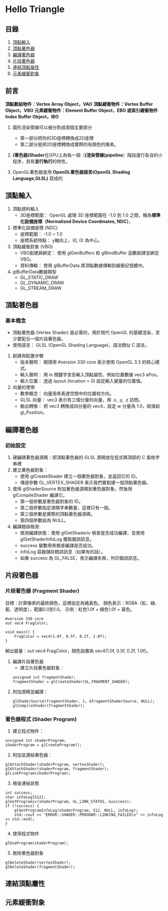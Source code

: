 ﻿# Hello Triangle
## 目錄
1. [頂點輸入](#頂點輸入)
2. [頂點著色器](#頂點著色器)
3. [編譯著色器](#編譯著色器)
4. [片段著色器](#片段著色器)
5. [連結頂點屬性](#連結頂點屬性)
6. [元素緩衝對象](#元素緩衝對象)

## 前言
**頂點數組物件：Vertex Array Object，VAO**
**頂點緩衝物件：Vertex Buffer Object，VBO**
**元素緩衝物件：Element Buffer Object，EBO 或索引緩衝物件Index Buffer Object，IBO**

1. 圖形渲染管線可以被分割成兩個主要部分
    - 第一部分把你的3D座標轉換成2D座標
    - 第二部分是把2D座標轉換成實際的有顏色的像素。

2. **(著色器)Shader**在GPU上為每一個（**(渲染管線)pipeline**）階段運行各自的小程序，具有**並行執行**的特性。

3. OpenGL著色器是用 **OpenGL著色器語言(OpenGL Shading Language,GLSL)** 寫成的

## 頂點輸入
1. 頂點資料輸入
    - 3D座標範圍： OpenGL 處理 3D 座標範圍在 -1.0 到 1.0 之間，稱為**標準化設備座標（Normalized Device Coordinates, NDC）**。
2. 標準化設備座標 (NDC)
    - 座標範圍：  -1.0 ~ 1.0 
    - 座標系統特點： y軸向上，(0, 0) 為中心。
3. 頂點緩衝對象 (VBO)
    - VBO創建與綁定： 使用 glGenBuffers 和 glBindBuffer 函數創建並綁定VBO。
    - 資料傳輸： 使用 glBufferData 將頂點數據傳輸到緩衝記憶體中。
4. glBufferData數據類型
    - GL_STATIC_DRAW
    - GL_DYNAMIC_DRAW
    - GL_STREAM_DRAW

## 頂點著色器
### 基本概念
- 頂點著色器 (Vertex Shader) 是必需的，用於現代 OpenGL 的基礎渲染，至少要配合一個片段著色器。
- 使用語言： GLSL (OpenGL Shading Language)，語法類似 C 語言。
1. 創建與配置步驟
    - 版本聲明： 開頭用 #version 330 core 表示使用 OpenGL 3.3 的核心模式。
    - 輸入聲明： 用 in 關鍵字宣告輸入頂點屬性，例如位置數據 vec3 aPos。
    - 輸入位置： 透過 layout (location = 0) 設定輸入變量的位置值。
2. 向量的使用
    - 數學概念： 向量用來表達空間中的位置和方向。
    - GLSL 向量： vec3 表示有三個分量的向量，用 .x, .y, .z 訪問。
    - 輸出轉換： 把 vec3 轉換成四分量的 vec4，設定 w 分量為 1.0，賦值給 gl_Position。

## 編譯著色器
### 初始設定
1. 硬編碼著色器源碼：把頂點著色器的 GLSL 源碼放在程式碼頂部的 C 風格字串裡
2. 建立著色器對象：
    - 使用 glCreateShader 建立一個著色器對象，並返回它的 ID。
    - 傳遞參數 GL_VERTEX_SHADER 表示我們要創建一個頂點著色器。
3. 使用 glShaderSource 附加著色器源碼到著色器對象，然後用 glCompileShader 編譯它。
    - 第一個參數是著色器對象的 ID。
    - 第二個參數指定源碼字串數量，這裡只有一個。
    - 第三個參數是實際的頂點著色器源碼。
    - 第四個參數設為 NULL。
4. 編譯錯誤檢測
    - 檢測編譯狀態：使用 glGetShaderiv 檢查是否成功編譯，並使用 glGetShaderInfoLog 獲取錯誤訊息。
    - success 變數用來檢查編譯是否成功。
    - infoLog 容器儲存錯誤訊息（如果有的話）。
    - 如果 success 為 GL_FALSE，表示編譯失敗，列印錯誤訊息。

## 片段著色器
### 片段著色器 (Fragment Shader)
目標：計算像素的最終顏色，這裡設定為橘黃色。
顏色表示：RGBA（紅、綠、藍、透明度），範圍0.0到1.0。
示例：紅色1.0f + 綠色1.0f = 黃色。
```
#version 330 core
out vec4 FragColor;

void main() {
    FragColor = vec4(1.0f, 0.5f, 0.2f, 1.0f);
}
```
輸出變量：out vec4 FragColor，顏色設置為 vec4(1.0f, 0.5f, 0.2f, 1.0f)。
1. 編譯片段著色器
    - 建立片段著色器對象：
    ```
    unsigned int fragmentShader;
    fragmentShader = glCreateShader(GL_FRAGMENT_SHADER);
    ```
2. 附加源碼並編譯：
    ```
    glShaderSource(fragmentShader, 1, &fragmentShaderSource, NULL);
    glCompileShader(fragmentShader);
    ```
### 著色器程式 (Shader Program)
1. 建立程式物件：
```
unsigned int shaderProgram;
shaderProgram = glCreateProgram();
```
2. 附加並連結著色器：
```
glAttachShader(shaderProgram, vertexShader);
glAttachShader(shaderProgram, fragmentShader);
glLinkProgram(shaderProgram);
```
3. 檢查連結狀態
```
int success;
char infoLog[512];
glGetProgramiv(shaderProgram, GL_LINK_STATUS, &success);
if (!success) {
    glGetProgramInfoLog(shaderProgram, 512, NULL, infoLog);
    std::cout << "ERROR::SHADER::PROGRAM::LINKING_FAILED\n" << infoLog << std::endl;
}
```
4. 使用程式物件
```
glUseProgram(shaderProgram);
```
5. 刪除著色器對象
```
glDeleteShader(vertexShader);
glDeleteShader(fragmentShader);
```
## 連結頂點屬性
## 元素緩衝對象